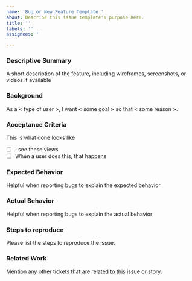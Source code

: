 ```yaml
---
name: 'Bug or New Feature Template '
about: Describe this issue template's purpose here.
title: ''
labels: ''
assignees: ''

---
```


### Descriptive Summary

A short description of the feature, including wireframes, screenshots, or videos if available

### Background 

As a < type of user >, I want < some goal > so that < some reason >.

### Acceptance Criteria

This is what done looks like

* [ ] I see these views
* [ ] When a user does this, that happens

### Expected Behavior 

Helpful when reporting bugs to explain the expected behavior 

### Actual Behavior

Helpful when reporting bugs to explain the actual behavior 

### Steps to reproduce 

Please list the steps to reproduce the issue.

### Related Work 

Mention any other tickets that are related to this issue or story.
